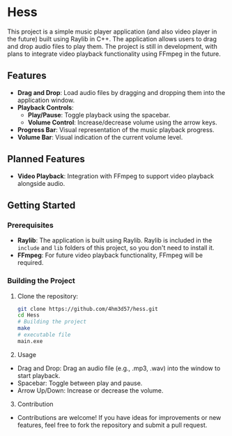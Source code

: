 # Hess 

This project is a simple music player application (and also video player in the future) built using Raylib in C++. The application allows users to drag and drop audio files to play them.
The project is still in development, with plans to integrate video playback functionality using FFmpeg in the future.

## Features

- **Drag and Drop**: Load audio files by dragging and dropping them into the application window.
- **Playback Controls**: 
  - **Play/Pause**: Toggle playback using the spacebar.
  - **Volume Control**: Increase/decrease volume using the arrow keys.
- **Progress Bar**: Visual representation of the music playback progress.
- **Volume Bar**: Visual indication of the current volume level.

## Planned Features

- **Video Playback**: Integration with FFmpeg to support video playback alongside audio.

## Getting Started

### Prerequisites

- **Raylib**: The application is built using Raylib. Raylib is included in the `include` and `lib` folders of this project, so you don't need to install it.
- **FFmpeg**: For future video playback functionality, FFmpeg will be required.

### Building the Project

1. Clone the repository:

   ```bash
   git clone https://github.com/4hm3d57/hess.git
   cd Hess
   # Building the project
   make
   # executable file 
   main.exe
   ```

2. Usage

  - Drag and Drop: Drag an audio file (e.g., .mp3, .wav) into the window to start playback.
  - Spacebar: Toggle between play and pause.
  - Arrow Up/Down: Increase or decrease the volume.

3. Contribution
   
  - Contributions are welcome! If you have ideas for improvements or new features, feel free to fork the repository and submit a pull request.
